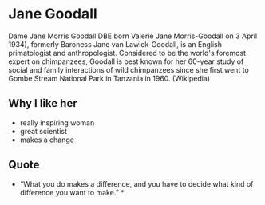 # Jane Goodall

Dame Jane Morris Goodall DBE born Valerie Jane Morris-Goodall on 3 April 1934), formerly Baroness Jane van Lawick-Goodall, is an English primatologist and anthropologist. Considered to be the world's foremost expert on chimpanzees, Goodall is best known for her 60-year study of social and family interactions of wild chimpanzees since she first went to Gombe Stream National Park in Tanzania in 1960. (Wikipedia)

## Why I like her

* really inspiring woman
* great scientist
* makes a change

## Quote

* “What you do makes a difference, and you have to decide what kind of difference you want to make.” *